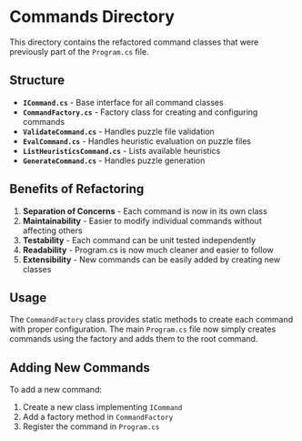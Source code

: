 # Commands Directory

This directory contains the refactored command classes that were previously part of the `Program.cs` file.

## Structure

- **`ICommand.cs`** - Base interface for all command classes
- **`CommandFactory.cs`** - Factory class for creating and configuring commands
- **`ValidateCommand.cs`** - Handles puzzle file validation
- **`EvalCommand.cs`** - Handles heuristic evaluation on puzzle files
- **`ListHeuristicsCommand.cs`** - Lists available heuristics
- **`GenerateCommand.cs`** - Handles puzzle generation

## Benefits of Refactoring

1. **Separation of Concerns** - Each command is now in its own class
2. **Maintainability** - Easier to modify individual commands without affecting others
3. **Testability** - Each command can be unit tested independently
4. **Readability** - Program.cs is now much cleaner and easier to follow
5. **Extensibility** - New commands can be easily added by creating new classes

## Usage

The `CommandFactory` class provides static methods to create each command with proper configuration. The main `Program.cs` file now simply creates commands using the factory and adds them to the root command.

## Adding New Commands

To add a new command:

1. Create a new class implementing `ICommand`
2. Add a factory method in `CommandFactory`
3. Register the command in `Program.cs`
